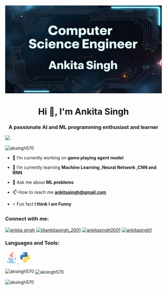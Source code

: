 ![logo](https://github.com/aksingh570/aksingh570/blob/main/WhatsApp%20Image%202025-03-06%20at%2012.36.21%20AM.jpeg)
<h1 align="center">Hi 👋, I'm Ankita Singh</h1>
<h3 align="center">A passionate AI and ML programming enthusiast and learner</h3>
<img align="right alt="coding" width="400" src="https://www.google.com/url?sa=i&url=https%3A%2F%2Ftenor.com%2Fview%2Fcoding-girl-gif-2332171326726785246&psig=AOvVaw1U9jrjM_iMFDhhgPbwIC0D&ust=1741286118807000&source=images&cd=vfe&opi=89978449&ved=0CBMQjRxqFwoTCJDf4LrK84sDFQAAAAAdAAAAABAE">
<p align="left"> <img src="https://komarev.com/ghpvc/?username=aksingh570&label=Profile%20views&color=0e75b6&style=flat" alt="aksingh570" /> </p>

- 🔭 I’m currently working on **game playing agent model**

- 🌱 I’m currently learning **Machine Learning ,Neural Network ,CNN and RNN**

- 💬 Ask me about **ML problems**

- 📫 How to reach me **ankitasingh@gmail.com**

- ⚡ Fun fact **I think I am Funny**

<h3 align="left">Connect with me:</h3>
<p align="left">
<a href="https://linkedin.com/in/ankita singh" target="blank"><img align="center" src="https://raw.githubusercontent.com/rahuldkjain/github-profile-readme-generator/master/src/images/icons/Social/linked-in-alt.svg" alt="ankita singh" height="30" width="40" /></a>
<a href="https://www.hackerrank.com/@ankitasingh_2001" target="blank"><img align="center" src="https://raw.githubusercontent.com/rahuldkjain/github-profile-readme-generator/master/src/images/icons/Social/hackerrank.svg" alt="@ankitasingh_2001" height="30" width="40" /></a>
<a href="https://www.leetcode.com/ankitasingh0001" target="blank"><img align="center" src="https://raw.githubusercontent.com/rahuldkjain/github-profile-readme-generator/master/src/images/icons/Social/leet-code.svg" alt="ankitasingh0001" height="30" width="40" /></a>
<a href="https://discord.gg/ankitasingh1" target="blank"><img align="center" src="https://raw.githubusercontent.com/rahuldkjain/github-profile-readme-generator/master/src/images/icons/Social/discord.svg" alt="ankitasingh1" height="30" width="40" /></a>
</p>

<h3 align="left">Languages and Tools:</h3>
<p align="left"> <a href="https://www.java.com" target="_blank" rel="noreferrer"> <img src="https://raw.githubusercontent.com/devicons/devicon/master/icons/java/java-original.svg" alt="java" width="40" height="40"/> </a> <a href="https://www.python.org" target="_blank" rel="noreferrer"> <img src="https://raw.githubusercontent.com/devicons/devicon/master/icons/python/python-original.svg" alt="python" width="40" height="40"/> </a> </p>

<p><img align="left" src="https://github-readme-stats.vercel.app/api/top-langs?username=aksingh570&show_icons=true&locale=en&layout=compact" alt="aksingh570" /></p>

<p>&nbsp;<img align="center" src="https://github-readme-stats.vercel.app/api?username=aksingh570&show_icons=true&locale=en" alt="aksingh570" /></p>

<p><img align="center" src="https://github-readme-streak-stats.herokuapp.com/?user=aksingh570&" alt="aksingh570" /></p>
